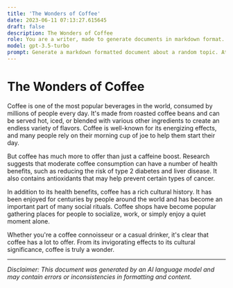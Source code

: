 ```yaml
---
title: 'The Wonders of Coffee'
date: 2023-06-11 07:13:27.615645
draft: false
description: The Wonders of Coffee
role: You are a writer, made to generate documents in markdown format. It is very important that all of the documents you generate are in valid markdown format.
model: gpt-3.5-turbo
prompt: Generate a markdown formatted document about a random topic. At the bottom, include a disclaimer explaining that the document was generated by you. The first line of the document should be the title. Make sure that the entire document is in proper markdown format, using a mix of various tags to make the document visually appealing.
---
```


# The Wonders of Coffee

Coffee is one of the most popular beverages in the world, consumed by millions of people every day. It's made from roasted coffee beans and can be served hot, iced, or blended with various other ingredients to create an endless variety of flavors. Coffee is well-known for its energizing effects, and many people rely on their morning cup of joe to help them start their day. 

But coffee has much more to offer than just a caffeine boost. Research suggests that moderate coffee consumption can have a number of health benefits, such as reducing the risk of type 2 diabetes and liver disease. It also contains antioxidants that may help prevent certain types of cancer. 

In addition to its health benefits, coffee has a rich cultural history. It has been enjoyed for centuries by people around the world and has become an important part of many social rituals. Coffee shops have become popular gathering places for people to socialize, work, or simply enjoy a quiet moment alone. 

Whether you're a coffee connoisseur or a casual drinker, it's clear that coffee has a lot to offer. From its invigorating effects to its cultural significance, coffee is truly a wonder. 

---

*Disclaimer: This document was generated by an AI language model and may contain errors or inconsistencies in formatting and content.*